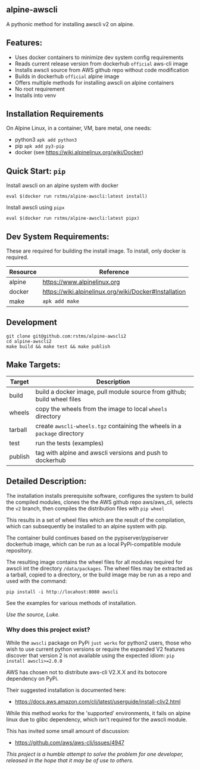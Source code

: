 alpine-awscli
-------------

A pythonic method for installing awscli v2 on alpine.

## Features:
- Uses docker containers to minimize dev system config requirements
- Reads current release version from dockerhub `official` aws-cli image
- Installs awscli source from AWS github repo without code modification
- Builds in dockerhub `official` alpine image
- Offers multiple methods for installing awscli on alpine containers
- No root requirement
- Installs into venv

## Installation Requirements
On Alpine Linux, in a container, VM, bare metal, one needs:
- python3 `apk add python3`
- pip `apk add py3-pip`
- docker (see https://wiki.alpinelinux.org/wiki/Docker)

## Quick Start: `pip`
Install awscli on an alpine system with docker
```
eval $(docker run rstms/alpine-awscli:latest install)
```

Install awscli using `pipx`
```
eval $(docker run rstms/alpine-awscli:latest pipx)
```

## Dev System Requirements:
These are required for building the install image.  To install, only
docker is required.

Resource     | Reference
------------ | --------------
alpine       | https://www.alpinelinux.org
docker       | https://wiki.alpinelinux.org/wiki/Docker#Installation
make         | `apk add make`

## Development
```
git clone git@github.com:rstms/alpine-awscli2
cd alpine-awscli2
make build && make test && make publish 
```

## Make Targets:
Target  | Description
------- | -----------
build   | build a docker image, pull module source from github; build wheel files
wheels  | copy the wheels from the image to local `wheels` directory
tarball | create `awscli-wheels.tgz` containing the wheels in a `package` directory
test    | run the tests (examples)
publish | tag with alpine and awscli versions and push to dockerhub 


## Detailed Description:
The installation installs prerequisite software, configures the system to build the
compiled modules, clones the the AWS github repo aws/aws_cli, selects the `v2` branch,
then compiles the distribution files with `pip wheel`

This results in a set of wheel files which are the result of the compilation, which
can subsequently be installed to an alpine system with pip.

The container build continues based on the pypiserver/pypiserver dockerhub image,
which can be run as a local PyPi-compatible module repository.

The resulting image contains the wheel files for all modules required for
awscli int the directory `/data/packages`.  The wheel files may be extracted
as a tarball, copied to a directory, or the build image may be run as a repo
and used with the command:
```
pip install -i http://locahost:8080 awscli
```

See the examples for various methods of installation. 

*Use the source, Luke.*


### Why does this project exist? 

While the `awscli` package on PyPi `just works` for python2 users, those
who wish to use current python versions or require the expanded V2 features
discover that version 2 is not available using the expected idiom:
`pip install awscli>=2.0.0`

AWS has chosen not to distribute aws-cli V2.X.X and its botocore dependency on PyPi.

Their suggested installation is documented here:
 - https://docs.aws.amazon.com/cli/latest/userguide/install-cliv2.html

While this method works for the 'supported' environments, it fails on alpine
linux due to glibc dependency, which isn't required for the awscli module.

This has invited some small amount of discussion:
 - https://github.com/aws/aws-cli/issues/4947

*This project is a humble attempt to solve the problem for one developer,
released in the hope that it may be of use to others.*
